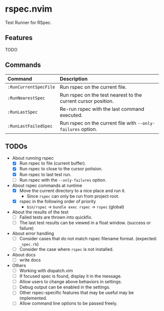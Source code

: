 # rspec.nvim

Test Runner for RSpec.

## Features

TODO

## Commands

|Command|Description|
|:--|:--|
|`:RunCurrentSpecFile`|Run rspec on the current file.|
|`:RunNearestSpec`|Run rspec on the test nearest to the current cursor position.|
|`:RunLastSpec`|Re-run rspec with the last command executed.|
|`:RunLastFailedSpec`|Run rspec on the current file with `--only-failures` option.|

## TODOs

- About running rspec
  - [x] Run rspec to file (current buffer).
  - [x] Run rspec to close to the cursor potision.
  - [x] Run rspec to last test run.
  - [ ] Run rspec with the `--only-failures` option.
- About rspec commands at runtime
  - [x] Move the current directory to a nice place and run it.
    - Since `rspec` can only be run from project root.
  - [x] rspec in the following order of priority
    - `bin/rspec` -> `bundle exec rspec` -> `rspec` (global)
- About the results of the test
  - [ ] Failed tests are thrown into quickfix.
  - [ ] The last test results can be viewed in a float window. (success or failure)
- About error handling
  - [ ] Consider cases that do not match rspec filename format. (expected: `_spec.rb`)
  - [ ] Consider the case where `rspec` is not installed.
- About docs
  - [ ] write docs
- Others
  - [ ] Working with dispatch.vim
  - [ ] If focused spec is found, display it in the message.
  - [ ] Allow users to change above behaviors in settings.
  - [ ] Debug output can be enabled in the settings.
  - [ ] Other rspec-specific features that may be useful may be implemented.
  - [ ] Allow command line options to be passed freely.
